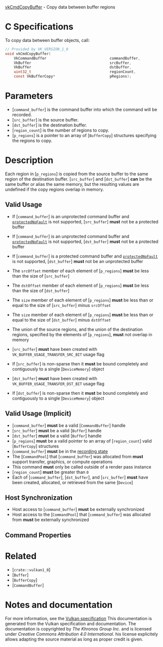 [vkCmdCopyBuffer](https://www.khronos.org/registry/vulkan/specs/1.3-extensions/man/html/vkCmdCopyBuffer.html) - Copy data between buffer regions

# C Specifications
To copy data between buffer objects, call:
```c
// Provided by VK_VERSION_1_0
void vkCmdCopyBuffer(
    VkCommandBuffer                             commandBuffer,
    VkBuffer                                    srcBuffer,
    VkBuffer                                    dstBuffer,
    uint32_t                                    regionCount,
    const VkBufferCopy*                         pRegions);
```

# Parameters
- [`command_buffer`] is the command buffer into which the command will be recorded.
- [`src_buffer`] is the source buffer.
- [`dst_buffer`] is the destination buffer.
- [`region_count`] is the number of regions to copy.
- [`p_regions`] is a pointer to an array of [`BufferCopy`] structures specifying the regions to copy.

# Description
Each region in [`p_regions`] is copied from the source buffer to the same
region of the destination buffer.
[`src_buffer`] and [`dst_buffer`] **can**  be the same buffer or alias the
same memory, but the resulting values are undefined if the copy regions
overlap in memory.
## Valid Usage
-    If [`command_buffer`] is an unprotected command buffer and [`protectedNoFault`]() is not supported, [`src_buffer`] **must**  not be a protected buffer
-    If [`command_buffer`] is an unprotected command buffer and [`protectedNoFault`]() is not supported, [`dst_buffer`] **must**  not be a protected buffer
-    If [`command_buffer`] is a protected command buffer and [`protectedNoFault`]() is not supported, [`dst_buffer`] **must**  not be an unprotected buffer

-    The `srcOffset` member of each element of [`p_regions`] **must**  be less than the size of [`src_buffer`]
-    The `dstOffset` member of each element of [`p_regions`] **must**  be less than the size of [`dst_buffer`]
-    The `size` member of each element of [`p_regions`] **must**  be less than or equal to the size of [`src_buffer`] minus `srcOffset`
-    The `size` member of each element of [`p_regions`] **must**  be less than or equal to the size of [`dst_buffer`] minus `dstOffset`
-    The union of the source regions, and the union of the destination regions, specified by the elements of [`p_regions`],  **must**  not overlap in memory
-  [`src_buffer`] **must**  have been created with `VK_BUFFER_USAGE_TRANSFER_SRC_BIT` usage flag
-    If [`src_buffer`] is non-sparse then it  **must**  be bound completely and contiguously to a single [`DeviceMemory`] object
-  [`dst_buffer`] **must**  have been created with `VK_BUFFER_USAGE_TRANSFER_DST_BIT` usage flag
-    If [`dst_buffer`] is non-sparse then it  **must**  be bound completely and contiguously to a single [`DeviceMemory`] object

## Valid Usage (Implicit)
-  [`command_buffer`] **must**  be a valid [`CommandBuffer`] handle
-  [`src_buffer`] **must**  be a valid [`Buffer`] handle
-  [`dst_buffer`] **must**  be a valid [`Buffer`] handle
-  [`p_regions`] **must**  be a valid pointer to an array of [`region_count`] valid [`BufferCopy`] structures
-  [`command_buffer`] **must**  be in the [recording state]()
-    The [`CommandPool`] that [`command_buffer`] was allocated from  **must**  support transfer, graphics, or compute operations
-    This command  **must**  only be called outside of a render pass instance
-  [`region_count`] **must**  be greater than `0`
-    Each of [`command_buffer`], [`dst_buffer`], and [`src_buffer`] **must**  have been created, allocated, or retrieved from the same [`Device`]

## Host Synchronization
- Host access to [`command_buffer`] **must**  be externally synchronized
- Host access to the [`CommandPool`] that [`command_buffer`] was allocated from  **must**  be externally synchronized

## Command Properties

# Related
- [`crate::vulkan1_0`]
- [`Buffer`]
- [`BufferCopy`]
- [`CommandBuffer`]

# Notes and documentation
For more information, see the [Vulkan specification](https://www.khronos.org/registry/vulkan/specs/1.3-extensions/html/vkspec.html)
This documentation is generated from the Vulkan specification and documentation.
The documentation is copyrighted by *The Khronos Group Inc.* and is licensed under *Creative Commons Attribution 4.0 International*.
his license explicitely allows adapting the source material as long as proper credit is given.
        